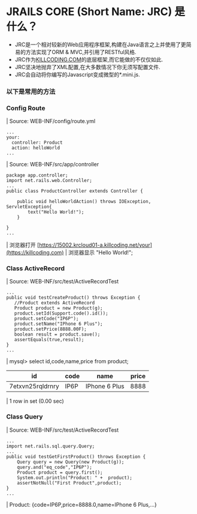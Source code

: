 # JRAILS CORE (Short Name: JRC) 是什么？
- JRC是一个相对较新的Web应用程序框架,构建在Java语言之上并使用了更简易的方法实现了ORM & MVC,并引用了RESTful风格.
- JRC作为[KILLCODING.COM](KILLCODING.COM)的底层框架,而它能做的不仅仅如此.
- JRC坚决地抛弃了XML配置,在大多数情况下你无须写配置文件.
- JRC会自动将你编写的Javascript变成微型的*.mini.js.


### 以下是常用的方法

### Config Route
| Source: WEB-INF/config/route.yml
```
...
your: 
  controller: Product
  action: helloWorld
...
```

| Source: WEB-INF/src/app/controller
```
package app.controller;
import net.rails.web.Controller;
...
public class ProductController extends Controller {  

	public void helloWorldAction() throws IOException, ServletException{
		text("Hello World!");
	}
	
}
...
```
| 浏览器打开 [https://15002.krcloud01-a.killcoding.net/your](https://killcoding.com)
| 浏览器显示 "Hello World!";


### Class ActiveRecord
| Source: WEB-INF/src/test/ActiveRecordTest
```
...
public void testCreateProduct() throws Exception {
   //Product extends ActiveRecord
   Product product = new Product(g); 
   product.setId(Support.code().id());
   product.setCode("IP6P");
   product.setName("IPhone 6 Plus");
   product.setPrice(8888.00F);
   boolean result = product.save();
   assertEquals(true,result);
}
...

```

| mysql> select id,code,name,price from product;                                                              
                                                    
| id | code | name | price |   
| ------ | ------ | ------ | ------ |
| 7etxvn25rqldrnry | IP6P | IPhone 6 Plus | 8888 | 

| 1 row in set (0.00 sec)   


### Class Query
| Source: WEB-INF/src/test/ActiveRecordTest
```
...
import net.rails.sql.query.Query;
...
public void testGetFirstProduct() throws Exception {
	Query query = new Query(new Product(g));
	query.and("eq_code","IP6P");
	Product product = query.first();
	System.out.println("Product: " +  product);
	assertNotNull("First Product",product);
}
...
```
| Product: {code=IP6P,price=8888.0,name=IPhone 6 Plus,...}



